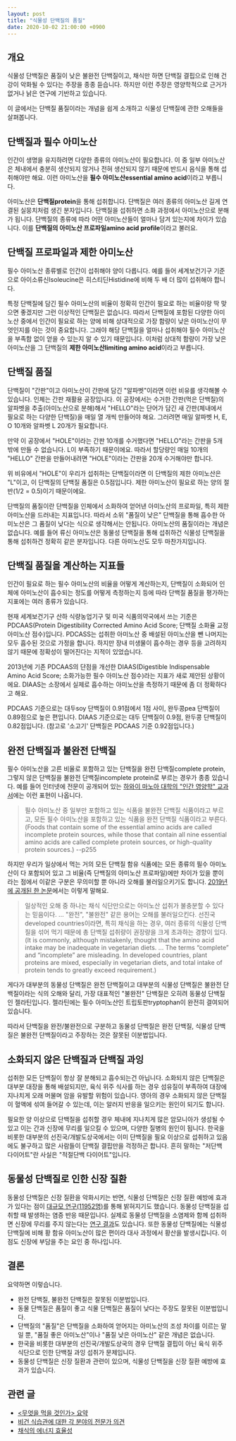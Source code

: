 ```yaml
---
layout: post
title: "식물성 단백질의 품질"
date: 2020-10-02 21:00:00 +0900
---
```

## 개요

식물성 단백질은 품질이 낮은 불완전 단백질이고, 채식만 하면 단백질 결핍으로 인해
건강이 악화될 수 있다는 주장을 종종 듣습니다. 하지만 이런 주장은 영양학적으로
근거가 없거나 낡은 연구에 기반하고 있습니다.

이 글에서는 단백질 품질이라는 개념을 쉽게 소개하고 식물성 단백질에 관한
오해들을 살펴봅니다.

## 단백질과 필수 아미노산

인간이 생명을 유지하려면 다양한 종류의 아미노산이 필요합니다. 이 중 일부
아미노산은 체내에서 충분히 생산되지 않거나 전혀 생산되지 않기 때문에 반드시
음식을 통해 섭취해야만 해요. 이런 아미노산을 **필수 아미노산essential amino
acid**이라고 부릅니다.

아미노산은 **단백질protein**을 통해 섭취합니다. 단백질은 여러 종류의 아미노산
길게 연결된 실뭉치처럼 생긴 분자입니다. 단백질을 섭취하면 소화 과정에서
아미노산으로 분해가 됩니다. 단백질의 종류에 따라 어떤 아미노산들이 얼마나 담겨
있는지에 차이가 있습니다. 이를 **단백질의 아미노산 프로파일amino acid
profile**이라고 불러요.

## 단백질 프로파일과 제한 아미노산

필수 아미노산 종류별로 인간이 섭취해야 양이 다릅니다. 예를 들어 세계보건기구
기준으로 아이소류신Isoleucine은 히스티딘Histidine에 비해 두 배 더 많이 섭취해야
합니다.

특정 단백질에 담긴 필수 아미노산의 비율이 정확히 인간이 필요로 하는 비율이랑 딱
맞으면 좋겠지만 그런 이상적인 단백질은 없습니다. 따라서 단백질에 포함된 다양한
아미노산 중에서 인간이 필요로 하는 양에 비해 상대적으로 가장 함량이 낮은
아미노산이 무엇인지를 아는 것이 중요합니다. 그래야 해당 단백질을 얼마나
섭취해야 필수 아미노산을 부족함 없이 얻을 수 있는지 알 수 있기 때문입니다.
이처럼 상대적 함량이 가장 낮은 아미노산을 그 단백질의 **제한 아미노산limiting
amino acid**이라고 부릅니다.

## 단백질 품질

단백질이 "간판"이고 아미노산이 간판에 담긴 "알파벳"이라면 이런 비유를 생각해볼
수 있습니다.  인체는 간판 재활용 공장입니다. 이 공장에서는 수거한 간판(먹은
단백질)의 알파벳을 추출(아미노산으로 분해)해서 "HELLO"라는 단어가 담긴 새
간판(체내에서 필요로 하는 다양한 단백질)을 매일 열 개씩 만들어야 해요. 그러려면
매일 알파벳 H, E, O 10개와 알파벳 L 20개가 필요합니다.

만약 이 공장에서 "HOLE"이라는 간판 10개를 수거했다면 "HELLO"라는 간판을 5개
밖에 만들 수 없습니다. L이 부족하기 때문이에요. 따라서 할당량인 매일 10개의
"HELLO" 간판을 만들어내려면 "HOLE"이라는 간판을 20개 수거해야만 합니다.

위 비유에서 "HOLE"이 우리가 섭취하는 단백질이라면 이 단백질의 제한 아미노산은
"L"이고, 이 단백질의 단백질 품질은 0.5점입니다. 제한 아미노산이 필요로 하는
양의 절반(1/2 = 0.5)이기 때문이에요.

단백질의 품질이란 단백질을 인체에서 소화하여 얻어낸 아미노산의 프로파일, 특히
제한 아미노산을 드러내는 지표입니다. 따라서 소위 "품질이 낮은" 단백질을 통해
흡수한 아미노산은 그 품질이 낮다는 식으로 생각해서는 안됩니다. 아미노산의
품질이라는 개념은 없습니다. 예를 들어 류신 아미노산은 동물성 단백질을 통해
섭취하건 식물성 단백질을 통해 섭취하건 정확히 같은 분자입니다. 다른 아미노산도
모두 마찬가지입니다.

## 단백질 품질을 계산하는 지표들

인간이 필요로 하는 필수 아미노산의 비율을 어떻게 계산하는지, 단백질이 소화되어
인체에 아미노산이 흡수되는 정도를 어떻게 측정하는지 등에 따라 단백질 품질을
평가하는 지표에는 여러 종류가 있습니다.

현재 세계보건기구 산하 식량농업기구 및 미국 식품의약국에서 쓰는 기준은
PDCAAS(Protein Digestibility Corrected Amino Acid Score; 단백질 소화율 교정
아미노산 점수)입니다. PDCASS는 섭취한 아미노산 중 배설된 아미노산을 뺀 나머지는
모두 흡수된 것으로 가정을 합니다. 하지만 장내 미생물이 흡수하는 경우 등을
고려하지 않기 때문에 정확성이 떨어진다는 지적이 있었습니다.

2013년에 기존 PDCAAS의 단점을 개선한 DIAAS(Digestible Indispensable Amino Acid
Score; 소화가능한 필수 아미노산 점수)라는 지표가 새로 제안된 상황이에요.
DIAAS는 소장에서 실제로 흡수하는 아미노산을 측정하기 때문에 좀 더 정확하다고
해요.

PDCAAS 기준으로는 대두soy 단백질이 0.91점에서 1점 사이, 완두콩pea 단백질이
0.89점으로 높은 편입니다. DIAAS 기준으로는 대두 단백질이 0.9점, 완두콩 단백질이
0.82점입니다. (참고로 '소고기' 단백질은 PDCAAS 기준 0.92점입니다.)

## 완전 단백질과 불완전 단백질

필수 아미노산을 고른 비율로 포함하고 있는 단백질을 완전 단백질complete protein,
그렇지 않은 단백질을 불완전 단백질incomplete protein로 부르는 경우가 종종
있습니다. 예를 들어 인터넷에 전문이 공개되어 있는 [하와이 마노아 대학의 "인간
영양학" 교과서](https://open.umn.edu/opentextbooks/textbooks/622)에는 이런
표현이 나옵니다.

> 필수 아미노산 중 일부만 포함하고 있는 식품을 불완전 단백질 식품이라고 부르고,
> 모든 필수 아미노산을 포함하고 있는 식품을 완전 단백질 식품이라고 부른다.
> (Foods that contain some of the essential amino acids are called incomplete
> protein sources, while those that contain all nine essential amino acids are
> called complete protein sources, or high-quality protein sources.) --p255

하지만 우리가 일상에서 먹는 거의 모든 단백질 함유 식품에는 모든 종류의 필수
아미노산이 다 포함되어 있고 그 비율(즉 단백질의 아미노산 프로파일)에만 차이가
있을 뿐이라는 점에서 이같은 구분은 무의미할 뿐 아니라 오해를 불러일으키기도
합니다. [2019년에 공개된 한
논문](https://www.ncbi.nlm.nih.gov/pmc/articles/PMC6893534/)에서는 이렇게
말해요.

> 일상적인 오해 중 하나는 채식 식단만으로는 아미노산 섭취가 불충분할 수 있다는
> 믿음이다. ... "완전", "불완전" 같은 용어는 오해를 불러일으킨다.
> 선진국developed countries이라면, 특히 채식을 하는 경우, 여러 종류의 식물성
> 단백질을 섞어 먹기 때문에 총 단백질 섭취량이 권장량을 크게 초과하는 경향이
> 있다. (It is commonly, although mistakenly, thought that the amino acid
> intake may be inadequate in vegetarian diets. ... The terms “complete” and
> “incomplete” are misleading. In developed countries, plant proteins are
> mixed, especially in vegetarian diets, and total intake of protein tends to
> greatly exceed requirement.)

게다가 대부분의 동물성 단백질은 완전 단백질이고 대부분의 식물성 단백질은 불완전
단백질이라는 식의 오해와 달리, 가장 대표적인 "불완전" 단백질은 오히려 동물성
단백질인 젤라틴입니다. 젤라틴에는 필수 아미노산인 트립토판tryptophan이 완전히
결여되어 있습니다.

따라서 단백질을 완전/불완전으로 구분하고 동물성 단백질은 완전 단백질, 식물성
단백질은 불완전 단백질이라고 주장하는 것은 잘못된 이분법입니다.

## 소화되지 않은 단백질과 단백질 과잉

섭취한 모든 단백질이 항상 잘 분해되고 흡수되는건 아닙니다. 소화되지 않은
단백질은 대부분 대장을 통해 배설되지만, 육식 위주 식사를 하는 경우 섬유질이
부족하여 대장에 지나치게 오래 머물며 암을 유발할 위험이 있습니다. 영아의 경우
소화되지 않은 단백질이 혈액에 섞여 들어갈 수 있는데, 이는 알러지 반응을
일으키는 원인이 되기도 합니다.

필요한 양 이상으로 단백질을 섭취할 경우 체내에 지나치게 많은 암모니아가 생성될
수 있고 이는 간과 신장에 무리를 일으킬 수 있으며, 다양한 질병의 원인이 됩니다.
한국을 비롯한 대부분의 선진국/개발도상국에서는 이미 단백질을 필요 이상으로
섭취하고 있음에도 불구하고 많은 사람들이 단백질 결핍만을 걱정하곤 합니다. 흔히
말하는 "저단백 다이어트"란 사실은 "적절단백 다이어트"입니다.

## 동물성 단백질로 인한 신장 질환

동물성 단백질은 신장 질환을 악화시키는 반면, 식물성 단백질은 신장 질환 예방에
효과가 있다는 점이 [대규모
연구(11952명)](https://www.ncbi.nlm.nih.gov/pmc/articles/PMC5476496/)를 통해
밝혀지기도 했습니다. 동물성 단백질을 섭취할 때 발생하는 염증 반응 때문입니다.
실제로 동물성 단백질을 소염제와 함께 섭취하면 신장에 무리를 주지 않는다는 [연구
결과](https://pubmed.ncbi.nlm.nih.gov/2316671/)도 있습니다. 또한 동물성
단백질에는 식물성 단백질에 비해 황 함유 아미노산이 많은 편이라 대사 과정에서
황산을 발생시킵니다. 이 점도 신장에 부담을 주는 요인 중 하나입니다.

## 결론

요약하면 이렇습니다.

* 완전 단백질, 불완전 단백질은 잘못된 이분법입니다.
* 동물 단백질은 품질이 좋고 식물 단백질은 품질이 낮다는 주장도 잘못된
  이분법입니다.
* 단백질의 "품질"은 단백질을 소화하여 얻어지는 아미노산의 조성 차이를 이르는
  말일 뿐, "품질 좋은 아미노산"이나 "품질 낮은 아미노산" 같은 개념은 없습니다.
* 한국을 비롯한 대부분의 선진국/개발도상국의 경우 단백질 결핍이 아닌 육식 위주
  식단으로 인한 단백질 과잉 섭취가 문제입니다.
* 동물성 단백질은 신장 질환과 관련이 있으며, 식물성 단백질을 신장 질환 예방에
  효과가 있습니다.

## 관련 글

* [\<무엇을 먹을 것인가\> 요약](/2020/11/14/the-china-study.html)
* [비건 식습관에 대한 각 분야의 전문가
  의견](/2020/10/03/expert-opinions-on-vegan-diet.html)
* [채식의 에너지 효율성](/2020/03/15/efficiency-of-vegan-diet.html)
